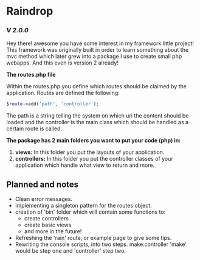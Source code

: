 # Raindrop
### ***V 2.0.0***
Hey there! awesome you have some interest in my framework little project!
This framework was originally built in order to learn something about the mvc method which later grew into a package I use to create small php webapps. And this even is version 2 already!

**The routes.php file**

Within the routes.php you define which routes should be claimed by the application.
Routes are defined the following:

```php
$route->add('path', 'controller');
```

The path is a string telling the system on which uri the content should be loaded and the controller is the main class which should be handled as a certain route is called.

**The package has 2 main folders you want to put your code (php) in:**
1. **views:** In this folder you put the layouts of your application.
2. **controllers:** In this folder you put the controller classes of your application which handle what view to return and more.

## Planned and notes
- Clean error messages.
- implementing a singleton pattern for the routes object.
- creation of 'bin' folder which will contain some functions to:
  - create controllers
  - create basic views
  - and more in the future!
- Refreshing the 'rain' route, or example page to give some tips.
- Rewriting the console scripts, into two steps. make:controller 'make' would be step one and 'controller' step two.